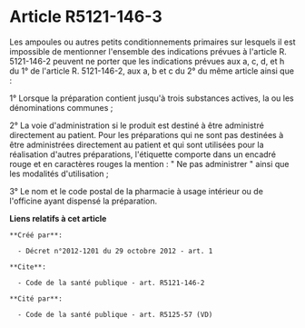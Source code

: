 # Article R5121-146-3

Les ampoules ou autres petits conditionnements primaires sur lesquels il est impossible de mentionner l'ensemble des
indications prévues à l'article R. 5121-146-2 peuvent ne porter que les indications prévues aux a, c, d, et h du 1° de
l'article R. 5121-146-2, aux a, b et c du 2° du même article ainsi que : 

1° Lorsque la préparation contient jusqu'à trois substances actives, la ou les dénominations communes ; 

2° La voie d'administration si le produit est destiné à être administré directement au patient. Pour les préparations qui ne
sont pas destinées à être administrées directement au patient et qui sont utilisées pour la réalisation d'autres
préparations, l'étiquette comporte dans un encadré rouge et en caractères rouges la mention : " Ne pas administrer " ainsi
que les modalités d'utilisation ; 

3° Le nom et le code postal de la pharmacie à usage intérieur ou de l'officine ayant dispensé la préparation.

**Liens relatifs à cet article**

	**Créé par**:

	  - Décret n°2012-1201 du 29 octobre 2012 - art. 1

	**Cite**:

	  - Code de la santé publique - art. R5121-146-2

	**Cité par**:

	  - Code de la santé publique - art. R5125-57 (VD)
